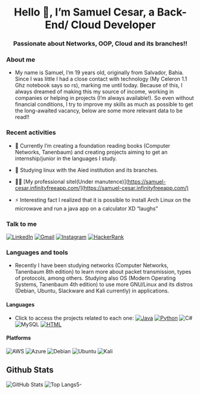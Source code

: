 <h1 align="center">Hello 👋, I’m Samuel Cesar, a Back-End/ Cloud Developer</h1>
<h3 align="center">Passionate about Networks, OOP, Cloud and its branches!!</h3>

### About me
- My name is Samuel, I’m 19 years old, originally from Salvador, Bahia. Since I was little I had a close contact with technology (My Celeron 1.1 Ghz notebook says so rs), marking me until today. Because of this, I always dreamed of making this my source of income, working in companies or helping in projects (I’m always available!). So even without financial conditions, I try to improve my skills as much as possible to get the long-awaited vacancy, below are some more relevant data to be read!!
### Recent activities

- 🔭 Currently I’m creating a foundation reading books (Computer Networks, Tanenbaum) and creating projects aiming to get an internship/junior in the languages I study.

- 🌱 Studying linux with the Aied institution and its branches.

- 👨‍💻 [My professional sitel(Under manutence)](https://samuel-cesar.infinityfreeapp.com/](https://samuel-cesar.infinityfreeapp.com/)

- ⚡ Interesting fact I realized that it is possible to install Arch Linux on the microwave and run a java app on a calculator XD “laughs”

### Talk to me
[![LinkedIn](https://img.shields.io/badge/LinkedIn-0077B5?style=for-the-badge&logo=linkedin&logoColor=white)](https://www.linkedin.com/in/samuel-cesar-193275219/)
[![Gmail](https://img.shields.io/badge/Gmail-D14836?style=for-the-badge&logo=gmail&logoColor=white)](mailto:samueljc003@gmail.com/)
[![Instagram](https://img.shields.io/badge/Instagram-E4405F?style=for-the-badge&logo=instagram&logoColor=white)](https://www.instagram.com/samueljc15/)
[![HackerRank](https://img.shields.io/badge/-Hackerrank-2EC866?style=for-the-badge&logo=HackerRank&logoColor=white)](https://www.hackerrank.com/samueljc003)

### Languages and tools
- Recently I have been studying networks (Computer Networks, Tanenbaum 8th edition) to learn more about packet transmission, types of protocols, among others. Studying also OS (Modern Operating Systems, Tanenbaum 4th edition) to use more GNU/Linux and its distros (Debian, Ubuntu, Slackware and Kali currently) in applications.

#### Languages
- Click to access the projects related to each one:
[![Java](https://img.shields.io/badge/Java-ED8B00?style=for-the-badge&logo=openjdk&logoColor=white)](https://github.com/zzSJzz/java-sintaxTraining)
[![Python](https://img.shields.io/badge/Python-3776AB?style=for-the-badge&logo=python&logoColor=white)](https://github.com/zzSJzz/pythonprojects)
![C#](https://img.shields.io/badge/C%23-239120?style=for-the-badge&logo=c-sharp&logoColor=white)
![MySQL](https://img.shields.io/badge/MySQL-00000F?style=for-the-badge&logo=mysql&logoColor=white)
[![HTML](https://img.shields.io/badge/HTML5-E34F26?style=for-the-badge&logo=html5&logoColor=white)](https://github.com/zzSJzz/Html-Css-JS)


#### Platforms
![AWS](https://img.shields.io/badge/Amazon_AWS-232F3E?style=for-the-badge&logo=amazon-aws&logoColor=white)
![Azure](https://img.shields.io/badge/Microsoft_Azure-0089D6?style=for-the-badge&logo=microsoft-azure&logoColor=white)
![Debian]( https://img.shields.io/badge/Debian-A81D33?style=for-the-badge&logo=debian&logoColor=white)
![Ubuntu](https://img.shields.io/badge/Ubuntu-E95420?style=for-the-badge&logo=ubuntu&logoColor=white)
![Kali](https://img.shields.io/badge/Kali_Linux-557C94?style=for-the-badge&logo=kali-linux&logoColor=white)


## Github Stats
![GitHub Stats](https://github-readme-stats.vercel.app/api?username=zzSJzz&theme=transparent&bg_color=013&border_color=30A3DC&show_icons=true&icon_color=30A3DC&title_color=E94D5F&text_color=FFF)
![Top Langs](https://github-readme-stats-git-masterrstaa-rickstaa.vercel.app/api/top-langs/?username=zzSJzz&layout=compact&bg_color=013&border_color=30A3DC&title_color=E94D5F&text_color=FFF)5- 
